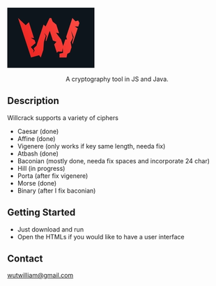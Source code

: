 ![image](pics/willcrack.PNG)

  <p align="center">A cryptography tool in JS and Java.</p>
    <p align="center">

</p>

## Description
Willcrack supports a variety of ciphers
- Caesar (done)
- Affine (done)
- Vigenere (only works if key same length, needa fix)
- Atbash (done)
- Baconian (mostly done, needa fix spaces and incorporate 24 char)
- Hill (in progress)
- Porta (after fix vigenere)
- Morse (done)
- Binary (after I fix baconian)

## Getting Started
- Just download and run
- Open the HTMLs if you would like to have a user interface

## Contact
wutwilliam@gmail.com